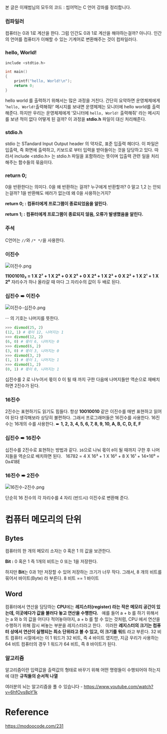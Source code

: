 본 글은 이재범님의 모두의 코드 : 씹어먹는 C 언어 강좌를 정리합니다.

### 컴파일러

컴퓨터는 0과 1로 계산을 한다.
그럼 인간도 0과 1로 계산을 해야하는걸까? 아니다.
인간의 언어를 컴퓨터가 이해할 수 있는 기계어로 변환해주는 것이 컴파일러다.

### hello, World!

```C
include <stdtio.h>

int main()
{
	printf("hello, World!\n");
	return 0;
}
```

hello world 를 출력하기 위해서는 많은 과정을 거친다.
간단히 요약하면 운영체제에게 \'`hello, World!`출력해줘!' 메시지를 보내면
운영체제는 모니터에 hello world를 출력해준다.
하지만 우리는 운영체제에게 '모니터에 `hello, World!` 출력해줘' 라는 메시지를 보낸 적이 없다 어떻게 된 걸까?
이 과정을 **stdio.h** 파일이 대신 처리해준다.

### stdio.h

stdio 는 STandard Input Output header 의 약자로, 표준 입출력 헤더다.
이 파일은 입출력, 즉 화면에 출력하고, 키보드로 부터 입력을 받아들이는 것을 담당하고 있다.
따라서 include <stdio.h> 는 stdio.h 파일을 포함하라는 뜻이며 입출력 관련 일을 처리 해주는 함수들의 묶음이다.

### return 0;

0을 반환한다는 의미다.
0을 왜 반환하는 걸까? 누구에게 반환할까? 0 말고 1,2 는 안되는걸까?
1을 반환해도 에러가 없는데 왜 0을 사용하는거지?

**return 0; : 컴퓨터에게 프로그램이 종료되었음을 알린다.**

**return 1; : 컴퓨터에게 프로그램이 종료되지 않음, 오류가 발생했음을 알린다.**

### 주석

C언어는 `//`와 `/* */`을 사용한다.

### 이진수

![이진수.png](https://images.velog.io/post-images/jjewqm/8a4d66f0-0fe4-11ea-8ee0-f3242f7e7a6c/이진수.png)

**11001010₂ = 1 X 2⁷ + 1 X 2⁶ + 0 X 2⁵ + 0 X 2⁴ + 1 X 2³ + 0 X 2² + 1 X 2¹ + 1 X 2⁰**
자리수가 하나 올라갈 때 마다 그 자리수의 값이 두 배로 된다.

### 십진수 ➨ 이진수

![이진수-십진수.png](https://images.velog.io/post-images/jjewqm/f23b62e0-10d8-11ea-9be8-f5690b82fd7c/이진수-십진수.png)

··· 의 기호는 나머지를 뜻한다.

```python
>>> divmod(25, 2)
(12, 1) # 몫이 12, 나머지는 1
>>> divmod(12, 2)
(6, 0) # 몫이 6, 나머지는 0
>>> divmod(6, 2)
(3, 0) # 몫이 3, 나머지는 0
>>> divmod(3, 2)
(1, 1) # 몫이 1, 나머지는 1
>>> divmod(1, 2)
(0, 1) # 몫이 0, 나머지는 1
```

십진수를 2 로 나누어서 몫이 0 이 될 때 까지 구한 다음에 나머지들만 역순으로 재배치 하면 2진수가 된다.

### 16진수

2진수는 표현하기도 읽기도 힘들다. 항상 **10010010** 같은 이진수를 매번 표현하고 읽어야 된다 생각해보라 상당히 불편하다.
그래서 프로그래머들은 16진수를 사용한다.
16진수는 16개의 수를 사용한다. ➨ **1, 2, 3, 4, 5, 6, 7, 8, 9, 10, A, B, C, D, E, F**

### 십진수 ➨ 16진수

십진수를 2진수로 표현하는 방법과 같다.
`16`으로 나눠 몫이 `0`이 될 때까지 구한 후 나머지들을 역순으로 배치하면 된다.
&nbsp;
16782 = 4 X 16³ + 1 X 16² + 8 X 16¹ + 14×16⁰ = 0x418E

### 16진수 ➨ 2진수

![16진수-2진수.png](https://images.velog.io/post-images/jjewqm/3b86b4c0-0fe6-11ea-8ee0-f3242f7e7a6c/16진수-2진수.png)

단순히 16 진수의 각 자리수를 4 자리 (반드시) 이진수로 변환해 준다.

# 컴퓨터 메모리의 단위

## Bytes

컴퓨터의 한 개의 메모리 소자는 0 혹은 1 의 값을 보관한다.

**Bit :** 0 혹은 1 즉 1개의 비트는 0 또는 1을 저장한다.

하지만 **Bit**는 0과 1만 저장할 수 있어 저장하는 크기가 너무 작다. 그래서, 8 개의 비트를 묶어서 바이트(Byte) 라 부른다. 8 비트 == 1 바이트

## Word

컴퓨터에서 연산을 담당하는 **CPU**에는 **레지스터(register) 라는 작은 메모리 공간이 있는데, 이곳에다가 값을 불러다 놓고 연산을 수행한다.**
&nbsp;
예를 들어 a + b 를 하기 위해서는 a 와 b 의 값을 어디다 적어놓아야지, a + b 를 할 수 있는 것처럼, CPU 에서 연산을 수행하기 위해 잠시 써놓는 부분을 레지스터라고 한다.
&nbsp;
이러한 **레지스터의 크기는 컴퓨터 상에서 연산이 실행되는 최소 단위라고 볼 수 있고, 이 크기를 워드** 라고 부른다. 32 비트 컴퓨터 시절에서는 이 1 워드가 32 비트, 즉 4 바이트 였지만, 지금 우리가 사용하는 64 비트 컴퓨터의 경우 1 워드가 64 비트, 즉 8 바이트가 된다.

### 알고리즘

알고리즘이란 입력값을 출력값의 형태로 바꾸기 위해 어떤 명령들이 수행되어야 하는지에 대한 **규칙들의 순서적 나열**

여러분의 뇌는 알고리즘을 풀 수 있습니다 - https://www.youtube.com/watch?v=6hfOvs8pY1k

# Reference

https://modoocode.com/231
